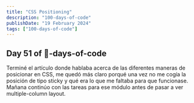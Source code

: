 ```yaml
---
title: "CSS Positioning"
description: "100-days-of-code"
publishDate: "19 February 2024"
tags: ["100-days-of-code"]
---
```


## Day 51 of 💯-days-of-code 

Terminé el artículo donde hablaba acerca de las diferentes maneras de posicionar en CSS, me quedó más claro porqué una vez no me cogía la posición de tipo sticky y qué era lo que me faltaba para que funcionase. Mañana continúo con las tareas para ese módulo antes de pasar a ver multiple-column layout.
